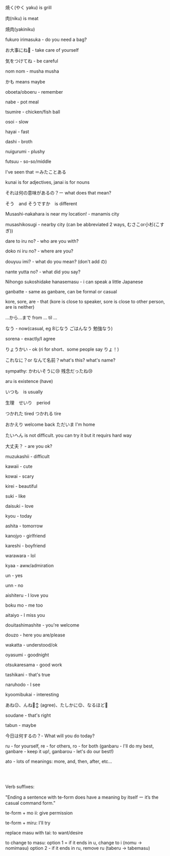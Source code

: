 
焼く(やく yaku) is grill

肉(niku) is meat

焼肉(yakiniku)

fukuro irimasuka - do you need a bag?

お大事にね🥲 - take care of yourself 

気をつけてね - be careful

nom nom - musha musha

かも means maybe

oboeta/oboeru - remember

nabe - pot meal

tsumire - chicken/fish ball

osoi - slow

hayai - fast

dashi - broth

nuigurumi - plushy

futsuu - so-so/middle

I've seen that ＝みたことある

kunai is for adjectives, janai is for nouns

それは何の意味があるの？ー what does that mean?

そう　and そうですか　is different

Musashi-nakahara is near my location! - manamis city 

musashikosugi - nearby city (can be abbreviated 2 ways,  むさこor小杉(こすぎ))


dare to iru no? - who are you with?

doko ni iru no? - where are you?

douyuu imi? - what do you mean? (don't add の)

nante yutta no? - what did you say?

Nihongo sukoshidake hanasemasu - i can speak a little Japanese 

ganbatte - same as ganbare, can be formal or casual

kore, sore, are - that (kore is close to speaker, sore is close to other person, are is neither)

...から...まで  from ... til ...

なう - now(casual, eg 8じなう ごはんなう 勉強なう)

sorena - exactly/I agree

りょうかい - ok (ri for short、some people say りょ！)

これなに？or なんて名前？what's this? what's name?

sympathy: かわいそうに😢 残念だったね😢

aru is existence (have)

いつも　is usually

生理　せいり　period

つかれた tired
つかれる tire

おかえり welcome back
ただいま I'm home

たいへん is not difficult. you can try it but it requirs hard way


大丈夫？ -  are you ok?

muzukashii - difficult

kawaii - cute

kowai - scary

kirei - beautiful

suki - like

daisuki - love

kyou - today

ashita - tomorrow

kanojyo - girlfriend

kareshi - boyfriend

warawara - lol

kyaa - aww/admiration

un - yes

unn - no

aishiteru - I love you

boku mo - me too

aitaiyo - I miss you

douitashimashite - you're welcome

douzo - here you are/please

wakatta - understood/ok

oyasumi - goodnight

otsukaresama - good work

tashikani - that's true

naruhodo - I see

kyoomibukai - interesting 

あね😐、んね🙂‍↕️ (agree)、たしかに😌、なるほど🧐

soudane - that's right

tabun - maybe

今日は何するの？- What will you do today?

ru - for yourself, re - for others, ro - for both (ganbaru - I'll do my best, ganbare - keep it up!, ganbarou - let's do our best!)


ato - lots of meanings: more, and, then, after, etc...

<br>
<br>

Verb suffixes:

"Ending a sentence with te-form does have a meaning by itself ー it’s the casual command form."

te-form + mo ii: give permission

te-form + miru: I'll try

replace masu with tai: to want/desire

to change to masu: option 1 = if it ends in u, change to i (nomu -> nomimasu)   option 2 - if it ends in ru, remove ru (taberu -> tabemasu)
